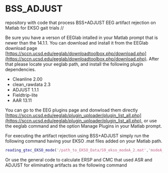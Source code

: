 # BSS_ADJUST

repository with code that process BSS+ADJUST EEG artifact rejection on Matlab for EKSO gait trials //

Be sure you have a verson of EEGlab intalled in your Matlab prompt that is newer than the 14.1.1. You can download and install it from the EEGlab download page [https://sccn.ucsd.edu/eeglab/downloadtoolbox.php/download.php](https://sccn.ucsd.edu/eeglab/downloadtoolbox.php/download.php). After that please locate your eeglab path, and install the following plugin dependencies.

- Cleanline 2.00
- clean_rawdata 2.3
- ADJUST 1.1.1
- Fieldtrip-lite
- AAR 13.11

You can go to the EEG plugins page and donwload them directly [https://sccn.ucsd.edu/eeglab/plugin_uploader/plugin_list_all.php](https://sccn.ucsd.edu/eeglab/plugin_uploader/plugin_list_all.php), or use the eeglab command and the option Manage Plugins in your Matlab prompt. 

For executing the artifact rejection using BSS+ADJUST simply run the following command having your EKSO .mat files added on your Matlab path.

```matlab
reading_gtec_EKSO_mode('/path_to_EKSO_Data/S9_ekso_modeA_2.mat','modeA_2')
```
Or use the general code to calculate ERSP and CMC that used ASR and ADJUST for eliminating artifacts as the following command
